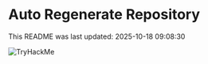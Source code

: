 # Auto Regenerate Repository

This README was last updated: 2025-10-18 09:08:30

 ![TryHackMe](https://tryhackme.com/badge/533634)